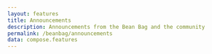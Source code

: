 ```yaml
---
layout: features
title: Announcements
description: Announcements from the Bean Bag and the community
permalink: /beanbag/announcements
data: compose.features
---
```


